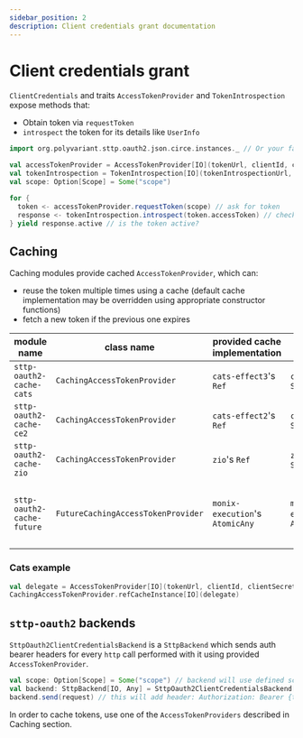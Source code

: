 ```yaml
---
sidebar_position: 2
description: Client credentials grant documentation
---
```


# Client credentials grant

`ClientCredentials` and traits `AccessTokenProvider` and `TokenIntrospection` expose methods that:
- Obtain token via `requestToken`
- `introspect` the token for its details like `UserInfo`

```scala
import org.polyvariant.sttp.oauth2.json.circe.instances._ // Or your favorite JSON implementation

val accessTokenProvider = AccessTokenProvider[IO](tokenUrl, clientId, clientSecret)(backend)
val tokenIntrospection = TokenIntrospection[IO](tokenIntrospectionUrl, clientId, clientSecret)(backend)
val scope: Option[Scope] = Some("scope")

for {
  token <- accessTokenProvider.requestToken(scope) // ask for token
  response <- tokenIntrospection.introspect(token.accessToken) // check if token is valid
} yield response.active // is the token active?
```


## Caching

Caching modules provide cached `AccessTokenProvider`, which can:
  - reuse the token multiple times using a cache (default cache implementation may be overridden using appropriate constructor functions)
  - fetch a new token if the previous one expires


| module name                | class name                         | provided cache implementation   | semaphore                            | notes                                           |
|----------------------------|------------------------------------|---------------------------------|--------------------------------------|-------------------------------------------------|
| `sttp-oauth2-cache-cats`   | `CachingAccessTokenProvider`       | `cats-effect3`'s `Ref`          | `cats-effect2`'s `Semaphore`         |                                                 |
| `sttp-oauth2-cache-ce2`    | `CachingAccessTokenProvider`       | `cats-effect2`'s `Ref`          | `cats-effect2`'s `Semaphore`         |                                                 |
| `sttp-oauth2-cache-zio`    | `CachingAccessTokenProvider`       | `zio`'s `Ref`                   | `zio`'s `Semaphore`                  |                                                 |
| `sttp-oauth2-cache-future` | `FutureCachingAccessTokenProvider` | `monix-execution`'s `AtomicAny` | `monix-execution`'s `AsyncSemaphore` | It only uses submodule of whole `monix` project |

### Cats example

```scala
val delegate = AccessTokenProvider[IO](tokenUrl, clientId, clientSecret)(backend)
CachingAccessTokenProvider.refCacheInstance[IO](delegate)
```

## `sttp-oauth2` backends

`SttpOauth2ClientCredentialsBackend` is a `SttpBackend` which sends auth bearer headers for every `http` call performed with it using provided `AccessTokenProvider`.


```scala
val scope: Option[Scope] = Some("scope") // backend will use defined scope for all requests
val backend: SttpBackend[IO, Any] = SttpOauth2ClientCredentialsBackend[IO, Any](tokenUrl, clientId, clientSecret)(scope)(delegateBackend)
backend.send(request) // this will add header: Authorization: Bearer {token}

```

In order to cache tokens, use one of the `AccessTokenProviders` described in Caching section.